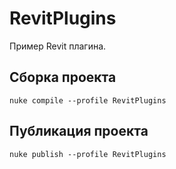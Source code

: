 # RevitPlugins
Пример Revit плагина.

## Сборка проекта

```
nuke compile --profile RevitPlugins
```

## Публикация проекта

```
nuke publish --profile RevitPlugins
```